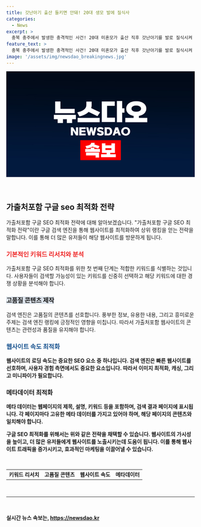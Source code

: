 ```yaml
---
title: 갓난아기 출산 들키면 안돼! 20대 생모 발에 질식사
categories:
  - News
excerpt: >
  충북 충주에서 발생한 충격적인 사건! 20대 미혼모가 출산 직후 갓난아기를 발로 질식시켜 구속되었다. 아기가 울자 숨을 막아 살해한 혐의를 받으며, 신고를 받은 경찰이 도착했을 때 이미 사망한 상태였다. A씨는 처음에는 자가 호흡이 없었다고 주장했지만, 검시 결과로 거짓이 드러나 범행을 자백했다. 출산을 숨긴 A씨는 아기 울음소리로 인해 들키지 않을까 두려워해서 범행을 저질렀다고 진술했다. 영아살해죄가 폐지된 지금, A씨에게는 살인 혐의가 적용될 전망이다.
feature_text: >
  충북 충주에서 발생한 충격적인 사건! 20대 미혼모가 출산 직후 갓난아기를 발로 질식시켜 구속되었다. 아기가 울자 숨을 막아 살해한 혐의를 받으며, 신고를 받은 경찰이 도착했을 때 이미 사망한 상태였다. A씨는 처음에는 자가 호흡이 없었다고 주장했지만, 검시 결과로 거짓이 드러나 범행을 자백했다. 출산을 숨긴 A씨는 아기 울음소리로 인해 들키지 않을까 두려워해서 범행을 저질렀다고 진술했다. 영아살해죄가 폐지된 지금, A씨에게는 살인 혐의가 적용될 전망이다.
image: '/assets/img/newsdao_breakingnews.jpg'
---
```


<p><img src="/assets/img/newsdao_breakingnews.jpg" alt="cryptoinkorea 속보" /></p>

<p data-ke-size="size16">&nbsp;</p>

<h2 data-ke-size="size26">가출처포함 구글 seo 최적화 전략</h2>

<p data-ke-size="size16"></p>

<p>가출처포함 구글 SEO 최적화 전략에 대해 알아보겠습니다. "가출처포함 구글 SEO 최적화 전략"이란 구글 검색 엔진을 통해 웹사이트를 최적화하여 상위 랭킹을 얻는 전략을 말합니다. 이를 통해 더 많은 유저들이 해당 웹사이트를 방문하게 됩니다.</p>

<h3><b><span style="color: #ee2323;">기본적인 키워드 리서치와 분석</span></b></h3>

<p>가출처포함 구글 SEO 최적화를 위한 첫 번째 단계는 적합한 키워드를 식별하는 것입니다. 사용자들이 검색할 가능성이 있는 키워드를 신중히 선택하고 해당 키워드에 대한 경쟁 상황을 분석해야 합니다.</p>

<h3><b><span style="background-color: #21538527;">고품질 콘텐츠 제작</span></b></h3>

<p>검색 엔진은 고품질의 콘텐츠를 선호합니다. 풍부한 정보, 유용한 내용, 그리고 흥미로운 주제는 검색 엔진 랭킹에 긍정적인 영향을 미칩니다. 따라서 가출처포함 웹사이트의 콘텐츠는 관련성과 품질을 유지해야 합니다.</p>

<h3><b><span style="color: #1a5490;">웹사이트 속도 최적화</span><b></h3>

<p>웹사이트의 로딩 속도는 중요한 SEO 요소 중 하나입니다. 검색 엔진은 빠른 웹사이트를 선호하며, 사용자 경험 측면에서도 중요한 요소입니다. 따라서 이미지 최적화, 캐싱, 그리고 미니파이가 필요합니다.</p>

<h3><b>메타데이터 최적화</b></h3>

<p>메타 데이터는 웹페이지의 제목, 설명, 키워드 등을 포함하며, 검색 결과 페이지에 표시됩니다. 각 페이지마다 고유한 메타 데이터를 가지고 있어야 하며, 해당 페이지의 콘텐츠와 일치해야 합니다.</p>

<p>구글 SEO 최적화를 위해서는 위와 같은 전략을 채택할 수 있습니다. 웹사이트의 가시성을 높이고, 더 많은 유저들에게 웹사이트를 노출시키는데 도움이 됩니다. 이를 통해 웹사이트 트래픽을 증가시키고, 효과적인 마케팅을 이끌어낼 수 있습니다.</p>

<p data-ke-size="size16">&nbsp;</p>

<table>
<tbody>
<tr>
<td style="text-align: center; height: 17px;"><b>키워드 리서치</b></td>
<td style="text-align: center; height: 17px;"><b>고품질 콘텐츠</b></td>
<td style="text-align: center; height: 17px;"><b>웹사이트 속도</b></td>
<td style="text-align: center; height: 17px;"><b>메타데이터</b></td>
</tr>
</tbody>
</table>

<p data-ke-size="size16">&nbsp;</p>

<hr>

<p data-ke-size="size16">&nbsp;</p>
실시간 뉴스 속보는, <a href="https://newsdao.kr" rel="dofollow">https://newsdao.kr</a>


